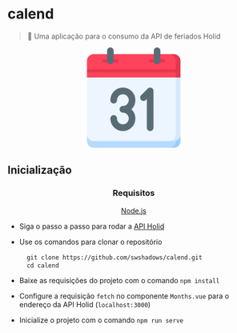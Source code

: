 # calend

> 📆 Uma aplicação para o consumo da API de feriados Holid

<div align="center">
    <img width=200 src="./public/favicon.png">
</div>

## Inicialização

<div align=center>

### Requisitos

[Node.js](https://nodejs.org/en/)

</div>

- Siga o passo a passo para rodar a [API Holid](https://github.com/swshadows/holid)
- Use os comandos para clonar o repositório

  ```
    git clone https://github.com/swshadows/calend.git
    cd calend
  ```

- Baixe as requisições do projeto com o comando `npm install`
- Configure a requisição `fetch` no componente `Months.vue` para o endereço da API Holid (`localhost:3000`)
- Inicialize o projeto com o comando `npm run serve`
